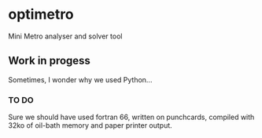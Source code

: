 # optimetro
Mini Metro analyser and solver tool
## Work in progess
Sometimes, I wonder why we used Python...
### TO DO
 Sure we should have used fortran 66, written on punchcards, compiled with 32ko of oil-bath memory and paper printer output.  
